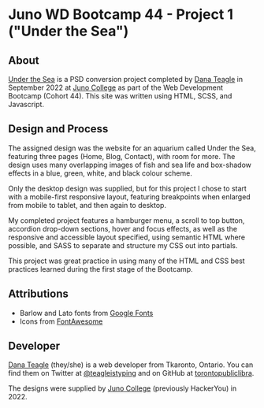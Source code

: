 # Juno WD Bootcamp 44 - Project 1 ("Under the Sea")

## About

[Under the Sea](https://under-the-sea-drt.netlify.app/) is a PSD conversion project completed by [Dana Teagle](https://danateagle.com) in September 2022 at [Juno College](https://junocollege.com) as part of the Web Development Bootcamp (Cohort 44). This site was written using HTML, SCSS, and Javascript.

## Design and Process

The assigned design was the website for an aquarium called Under the Sea, featuring three pages (Home, Blog, Contact), with room for more. The design uses many overlapping images of fish and sea life and box-shadow effects in a blue, green, white, and black colour scheme.

Only the desktop design was supplied, but for this project I chose to start with a mobile-first responsive layout, featuring breakpoints when enlarged from mobile to tablet, and then again to desktop.

My completed project features a hamburger menu, a scroll to top button, accordion drop-down sections, hover and focus effects, as well as the responsive and accessible layout specified, using semantic HTML where possible, and SASS to separate and structure my CSS out into partials.

This project was great practice in using many of the HTML and CSS best practices learned during the first stage of the Bootcamp.

## Attributions

- Barlow and Lato fonts from [Google Fonts](https://fonts.google.com/)
- Icons from [FontAwesome](https://fontawesome.com/)

## Developer

[Dana Teagle](https://danateagle.com) (they/she) is a web developer from Tkaronto, Ontario. You can find them on Twitter at [@teagleistyping](https://twitter.com/teagleistyping) and on GitHub at [torontopubliclibra](https://github.com/torontopubliclibra).

The designs were supplied by [Juno College](https://junocollege.com) (previously HackerYou) in 2022.
